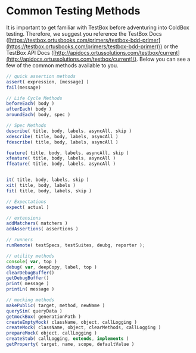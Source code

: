 # Common Testing Methods

It is important to get familiar with TestBox before adventuring into ColdBox testing. Therefore, we suggest you reference the TestBox Docs \([https://testbox.ortusbooks.com/primers/testbox-bdd-primer](https://testbox.ortusbooks.com/primers/testbox-bdd-primer)\) or the TestBox API Docs \([http://apidocs.ortussolutions.com/testbox/current](http://apidocs.ortussolutions.com/testbox/current)\).  Below you can see a few of the common methods available to you.

```javascript
// quick assertion methods
assert( expression, [message] )
fail(message)

// Life Cycle Methods
beforeEach( body )
afterEach( body )
aroundEach( body, spec )

// Spec Methods
describe( title, body, labels, asyncAll, skip )
xdescribe( title, body, labels, asyncAll )
fdescribe( title, body, labels, asyncAll )

feature( title, body, labels, asyncAll, skip )
xfeature( title, body, labels, asyncAll )
ffeature( title, body, labels, asyncAll )


it( title, body, labels, skip )
xit( title, body, labels )
fit( title, body, labels, skip )

// Expectations
expect( actual )

// extensions
addMatchers( matchers )
addAssertions( assertions )

// runners
runRemote( testSpecs, testSuites, deubg, reporter );

// utility methods
console( var, top )
debug( var, deepCopy, label, top )
clearDebugBuffer()
getDebugBuffer()
print( message )
printLn( message )

// mocking methods
makePublic( target, method, newName )
querySim( queryData )
getmockBox( generationPath )
createEmptyMock( className, object, callLogging )
createMock( className, object, clearMethods, callLogging )
prepareMock( object, callLogging )
createStub( callLogging, extends, implements )
getProperty( target, name, scope, defaultValue )
```

